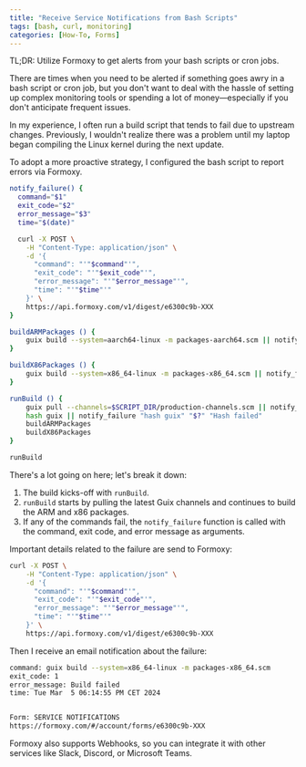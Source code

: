 ```yaml
---
title: "Receive Service Notifications from Bash Scripts"
tags: [bash, curl, monitoring]
categories: [How-To, Forms]
---
```


TL;DR: Utilize Formoxy to get alerts from your bash scripts or cron jobs.

There are times when you need to be alerted if something goes awry in a bash script or cron job, but you don't want to deal with the hassle of setting up complex monitoring tools or spending a lot of money—especially if you don't anticipate frequent issues.

In my experience, I often run a build script that tends to fail due to upstream changes. Previously, I wouldn't realize there was a problem until my laptop began compiling the Linux kernel during the next update.

To adopt a more proactive strategy, I configured the bash script to report errors via Formoxy.

```bash
notify_failure() {
  command="$1"
  exit_code="$2"
  error_message="$3"
  time="$(date)"

  curl -X POST \
    -H "Content-Type: application/json" \
    -d '{
      "command": "'"$command"'",
      "exit_code": "'"$exit_code"'",
      "error_message": "'"$error_message"'",
      "time": "'"$time"'"
    }' \
    https://api.formoxy.com/v1/digest/e6300c9b-XXX
}

buildARMPackages () {
    guix build --system=aarch64-linux -m packages-aarch64.scm || notify_failure "guix build --system=aarch64-linux -m packages-aarch64.scm" "$?" "Build failed"
}

buildX86Packages () {
    guix build --system=x86_64-linux -m packages-x86_64.scm || notify_failure "guix build --system=x86_64-linux -m packages-x86_64.scm" "$?" "Build failed"
}

runBuild () {
    guix pull --channels=$SCRIPT_DIR/production-channels.scm || notify_failure "guix pull --channels=$SCRIPT_DIR/production-channels.scm" "$?" "Pull failed"
    hash guix || notify_failure "hash guix" "$?" "Hash failed"
    buildARMPackages
    buildX86Packages
}

runBuild
```

There's a lot going on here; let's break it down:

1. The build kicks-off with `runBuild`.
2. `runBuild` starts by pulling the latest Guix channels and continues to build the ARM and x86 packages.
3. If any of the commands fail, the `notify_failure` function is called with the command, exit code, and error message as arguments.

Important details related to the failure are send to Formoxy:

```bash
curl -X POST \
    -H "Content-Type: application/json" \
    -d '{
      "command": "'"$command"'",
      "exit_code": "'"$exit_code"'",
      "error_message": "'"$error_message"'",
      "time": "'"$time"'"
    }' \
    https://api.formoxy.com/v1/digest/e6300c9b-XXX
```

Then I receive an email notification about the failure:

```bash
command: guix build --system=x86_64-linux -m packages-x86_64.scm
exit_code: 1
error_message: Build failed
time: Tue Mar  5 06:14:55 PM CET 2024


Form: SERVICE NOTIFICATIONS
https://formoxy.com/#/account/forms/e6300c9b-XXX
```

Formoxy also supports Webhooks, so you can integrate it with other services like Slack, Discord, or Microsoft Teams.